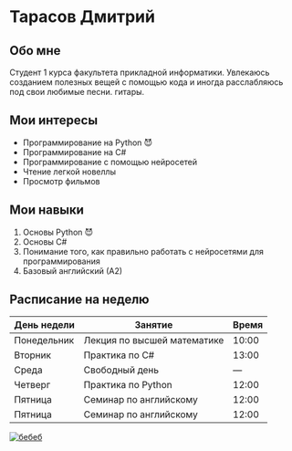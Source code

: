 # Тарасов Дмитрий
## Обо мне
Студент 1 курса факультета прикладной информатики. Увлекаюсь созданием полезных вещей с
помощью кода и иногда расслабляюсь под свои любимые песни.
гитары.
## Мои интересы
- Программирование на Python 😈
- Программирование на С#
- Программирование с помощью нейросетей
- Чтение легкой новеллы
- Просмотр фильмов
## Мои навыки
1. Основы Python 😈
2. Основы С#
3. Понимание того, как правильно работать с нейросетями для программирования
4. Базовый английский (А2)
## Расписание на неделю
| День недели | Занятие | Время |
|---------------|-----------------------------|-----------|
| Понедельник | Лекция по высшей математике | 10:00 |
| Вторник | Практика по С# | 13:00 |
| Среда | Свободный день | — |
| Четверг | Практика по Python | 12:00 |
| Пятница | Семинар по английскому | 12:00 |
| Пятница | Семинар по английскому | 12:00 |
[![бебеб](https://fotkiflo.ru/wp-content/uploads/milye-kotiki-v-shapochkakh-5.webp "бебеб")](http://fotkiflo.ru/wp-content/uploads/milye-kotiki-v-shapochkakh-5.webp "бебеб")
